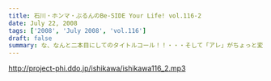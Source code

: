 ```yaml
---
title: 石川・ホンマ・ぶるんのBe-SIDE Your Life! vol.116-2
date: July 22, 2008
tags: ['2008', 'July 2008', 'vol.116']
draft: false
summary: な、なんと二本目にしてのタイトルコール！！・・・そして「アレ」がちょっと変わっている！？しかも、入手可能との噂が・・・限定ですよ。限定。NAMAE
---
```


http://project-phi.ddo.jp/ishikawa/ishikawa116_2.mp3